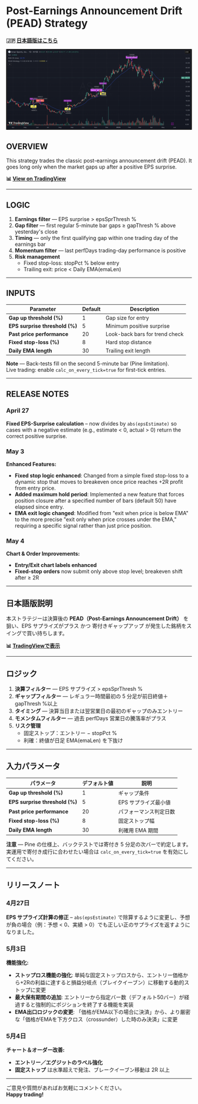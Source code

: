 # Post-Earnings Announcement Drift (PEAD) Strategy

**🇯🇵 [日本語版はこちら](#日本語版説明)**

![PEAD Strategy](PEAD%20Strategy.png)

## OVERVIEW

This strategy trades the classic post-earnings announcement drift (PEAD).
It goes long only when the market gaps up after a positive EPS surprise.

**📊 [View on TradingView](https://www.tradingview.com/script/tKPgsKss-PEAD-strategy/)**

---

## LOGIC

1. **Earnings filter** — EPS surprise > epsSprThresh %
2. **Gap filter** — first regular 5-minute bar gaps ≥ gapThresh % above yesterday's close
3. **Timing** — only the first qualifying gap within one trading day of the earnings bar
4. **Momentum filter** — last perfDays trading-day performance is positive
5. **Risk management**
   - Fixed stop-loss: stopPct % below entry
   - Trailing exit: price < Daily EMA(emaLen)

---

## INPUTS

| Parameter | Default | Description |
|-----------|---------|-------------|
| **Gap up threshold (%)** | 1 | Gap size for entry |
| **EPS surprise threshold (%)** | 5 | Minimum positive surprise |
| **Past price performance** | 20 | Look-back bars for trend check |
| **Fixed stop-loss (%)** | 8 | Hard stop distance |
| **Daily EMA length** | 30 | Trailing exit length |

**Note** — Back-tests fill on the second 5-minute bar (Pine limitation).  
Live trading: enable `calc_on_every_tick=true` for first-tick entries.

---

## RELEASE NOTES

### April 27
**Fixed EPS-Surprise calculation** – now divides by `abs(epsEstimate)` so cases with a negative estimate (e.g., estimate < 0, actual > 0) return the correct positive surprise.

### May 3
**Enhanced Features:**
- **Fixed stop logic enhanced**: Changed from a simple fixed stop-loss to a dynamic stop that moves to breakeven once price reaches +2R profit from entry price.
- **Added maximum hold period**: Implemented a new feature that forces position closure after a specified number of bars (default 50) have elapsed since entry.
- **EMA exit logic changed**: Modified from "exit when price is below EMA" to the more precise "exit only when price crosses under the EMA," requiring a specific signal rather than just price position.

### May 4
**Chart & Order Improvements:**
- **Entry/Exit chart labels enhanced**
- **Fixed-stop orders** now submit only above stop level; breakeven shift after ≥ 2R

---

## 日本語版説明

本ストラテジーは決算後の **PEAD（Post-Earnings Announcement Drift）** を狙い、EPS サプライズがプラス かつ 寄付きギャップアップ が発生した銘柄をスイングで買い持ちします。

**📊 [TradingViewで表示](https://www.tradingview.com/script/tKPgsKss-PEAD-strategy/)**

---

## ロジック

1. **決算フィルター** — EPS サプライズ > epsSprThresh %
2. **ギャップフィルター** — レギュラー時間最初の 5 分足が前日終値＋gapThresh %以上
3. **タイミング** — 決算当日または翌営業日の最初のギャップのみエントリー
4. **モメンタムフィルター** — 過去 perfDays 営業日の騰落率がプラス
5. **リスク管理**
   - 固定ストップ：エントリー − stopPct %
   - 利確：終値が日足 EMA(emaLen) を下抜け

---

## 入力パラメータ

| パラメータ | デフォルト値 | 説明 |
|-----------|-------------|------|
| **Gap up threshold (%)** | 1 | ギャップ条件 |
| **EPS surprise threshold (%)** | 5 | EPS サプライズ最小値 |
| **Past price performance** | 20 | パフォーマンス判定日数 |
| **Fixed stop-loss (%)** | 8 | 固定ストップ幅 |
| **Daily EMA length** | 30 | 利確用 EMA 期間 |

**注意** — Pine の仕様上、バックテストでは寄付き 5 分足の次バーで約定します。  
実運用で寄付き成行に合わせたい場合は `calc_on_every_tick=true` を有効にしてください。

---

## リリースノート

### 4月27日
**EPS サプライズ計算の修正** – `abs(epsEstimate)` で除算するように変更し、予想が負の場合（例：予想 < 0、実績 > 0）でも正しい正のサプライズを返すようになりました。

### 5月3日
**機能強化:**
- **ストップロス機能の強化**: 単純な固定ストップロスから、エントリー価格から+2Rの利益に達すると損益分岐点（ブレイクイーブン）に移動する動的ストップに変更
- **最大保有期間の追加**: エントリーから指定バー数（デフォルト50バー）が経過すると強制的にポジションを終了する機能を実装
- **EMA出口ロジックの変更**: 「価格がEMA以下の場合に決済」から、より厳密な「価格がEMAを下方クロス（crossunder）した時のみ決済」に変更

### 5月4日  
**チャート＆オーダー改善:**
- **エントリー／エグジットのラベル強化**
- **固定ストップ** は水準超えで発注、ブレークイーブン移動は 2R 以上

---

ご意見や質問があればお気軽にコメントください。  
**Happy trading!**